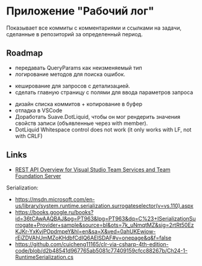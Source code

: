 ﻿# Приложение "Рабочий лог"

Показывает все коммиты с комментариями и ссылками на задачи, сделанные в репозиторий за определенный период.


## Roadmap

- передавать QueryParams как неизменяемый тип
- логирование методов для поиска ошибок.
+ кеширование для запросов с детализацией.
+ сделать главную страницу с полями для ввода параметров запроса
- дизайн списка коммитов + копирование в буфер
- отладка в VSCode
- Доработать Suave.DotLiquid, чтобы он мог рендерить значения свойств записи (объявленные через with member).
- DotLiquid Whitespace control does not work (it only works with LF, not with CRLF)


## Links

- [REST API Overview for Visual Studio Team Services and Team Foundation Server](https://www.visualstudio.com/en-us/docs/integrate/api/overview)

Serialization: 

- https://msdn.microsoft.com/en-us/library/system.runtime.serialization.surrogateselector(v=vs.110).aspx
- https://books.google.ru/books?id=36tCAwAAQBAJ&pg=PT963&lpg=PT963&dq=C%23+ISerializationSurrogate+Provider+sample&source=bl&ots=7k_uNmqtMZ&sig=2rtRt50EzKJKr-YxKvjPOpdmpeY&hl=en&sa=X&ved=0ahUKEwjow-rEiZDVAhUmMZoKHdbfCdIQ6AEISDAF#v=onepage&q&f=false
- https://github.com/cuicheng11165/clr-via-csharp-4th-edition-code/blob/d2b48541d967765ab5081c77409159cfcc88267b/Ch24-1-RuntimeSerialization.cs

